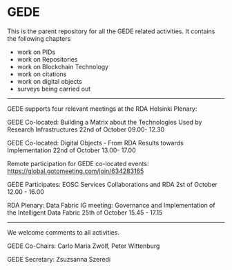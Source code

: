 # GEDE
This is the parent repository for all the GEDE related activities. It contains the following chapters
- work on PIDs
- work on Repositories
- work on Blockchain Technology
- work on citations
- work on digital objects
- surveys being carried out
--------------------------------------------------------------------------------------------------
GEDE supports four relevant meetings at the RDA Helsinki Plenary:

GEDE Co-located: Building a Matrix about the Technologies Used by Research Infrastructures
22nd of October 09.00- 12.30

GEDE Co-located: Digital Objects - From RDA Results towards Implementation
22nd of October 13.00- 17.00

Remote participation for GEDE co-located events: https://global.gotomeeting.com/join/634283165

GEDE Participates: EOSC Services Collaborations and RDA 
2st of October 12.00 - 16.00 

RDA Plenary: Data Fabric IG meeting: Governance and Implementation of the Intelligent Data Fabric
25th of October 15.45 - 17.15

--------------------------------------------------------------------------------------------------

We welcome comments to all activities. 

GEDE Co-Chairs: Carlo Maria Zwölf, Peter Wittenburg

GEDE Secretary: Zsuzsanna Szeredi
